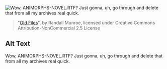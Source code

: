 ![Wow, ANIMORPHS-NOVEL.RTF? Just gonna, uh, go through and delete that from all my archives real quick.](https://imgs.xkcd.com/comics/old_files.png)
> "[Old Files](https://xkcd.com/1360/)", by Randall Munroe, licensed under Creative Commons Attribution-NonCommercial 2.5 License

## Alt Text
Wow, ANIMORPHS-NOVEL.RTF? Just gonna, uh, go through and delete that from all my archives real quick.

